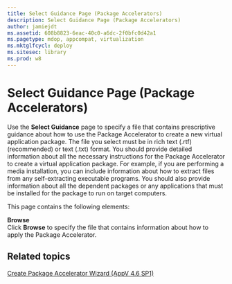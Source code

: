 ```yaml
---
title: Select Guidance Page (Package Accelerators)
description: Select Guidance Page (Package Accelerators)
author: jamiejdt
ms.assetid: 608b8823-6eac-40c0-a6dc-2f0bfc0d42a1
ms.pagetype: mdop, appcompat, virtualization
ms.mktglfcycl: deploy
ms.sitesec: library
ms.prod: w8
---
```



# Select Guidance Page (Package Accelerators)


Use the **Select Guidance** page to specify a file that contains prescriptive guidance about how to use the Package Accelerator to create a new virtual application package. The file you select must be in rich text (.rtf) (recommended) or text (.txt) format. You should provide detailed information about all the necessary instructions for the Package Accelerator to create a virtual application package. For example, if you are performing a media installation, you can include information about how to extract files from any self-extracting executable programs. You should also provide information about all the dependent packages or any applications that must be installed for the package to run on target computers.

This page contains the following elements:

<a href="" id="browse"></a>**Browse**  
Click **Browse** to specify the file that contains information about how to apply the Package Accelerator.

## Related topics


[Create Package Accelerator Wizard (AppV 4.6 SP1)](create-package-accelerator-wizard--appv-46-sp1-.md)

 

 





